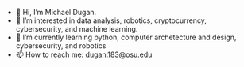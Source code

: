 - 👋 Hi, I’m Michael Dugan. 
- 👀 I’m interested in data analysis, robotics, cryptocurrency, cybersecurity, and machine learning.
- 🌱 I’m currently learning python, computer archetecture and design, cybersecurity, and robotics
- 📫 How to reach me: dugan.183@osu.edu

<!---
mtdugan/mtdugan is a ✨ special ✨ repository because its `README.md` (this file) appears on your GitHub profile.
You can click the Preview link to take a look at your changes.
--->
